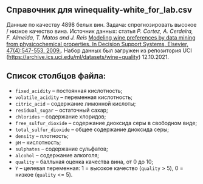 
## Справочник для **winequality-white_for_lab.csv**   

Данные по качеству 4898 белых вин. Задача: спрогнозировать высокое / низкое качество вина. Источник данных: статья *P. Cortez, A. Cerdeira, F. Almeida, T. Matos and J. Reis* [Modeling wine preferences by data mining from physicochemical properties.
In Decision Support Systems, Elsevier, 47(4):547-553, 2009.](http://www3.dsi.uminho.pt/pcortez/wine5.pdf). Набор данных был загружен из репозитория UCI (<https://archive.ics.uci.edu/ml/datasets/wine+quality>) 12.10.2021.    

## Список столбцов файла:   

* `fixed_acidity` – постоянная кислотность;  
* `volatile_acidity` – переменная кислотность;  
* `citric_acid` – содержание лимонной кислоты;  
* `residual_sugar` – остаточный сахар;  
* `chlorides` – содержание хлоридов;  
* `free_sulfur_dioxide` – содержание диоксида серы в свободном виде;  
* `total_sulfur_dioxide` – общее содержание диоксида серы;  
* `density` – плотность;  
* `pH` – кислотность; 
* `sulphates` – содержание сульфатов;  
* `alcohol` – содержание алкоголя;  
* `quality` – балльная оценка качества вина, от 0 до 10;  
* `Y` – целевая переменная: 1 = высокое качество (`quality` > 5), 0 = низкое (`quality` <= 5).   

